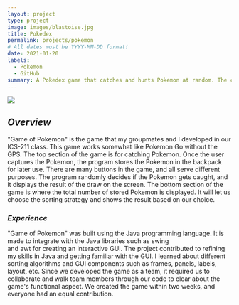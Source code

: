 ```yaml
---
layout: project
type: project
image: images/blastoise.jpg
title: Pokedex
permalink: projects/pokemon
# All dates must be YYYY-MM-DD format!
date: 2021-01-20
labels:
  - Pokemon
  - GitHub
summary: A Pokedex game that catches and hunts Pokemon at random. The caught Pokemon are displayed using the various data structures.
---
```


<img class="ui image" src="{{ site.baseurl }}/images/projects.png">



## _Overview_
"Game of Pokemon" is the game that my groupmates and I developed in our ICS-211 class. This game works somewhat like Pokemon Go without the GPS. The top section of the game is for catching Pokemon. Once the user captures the Pokemon, the program stores the Pokemon in the backpack for later use.  There are many buttons in the game, and all serve different purposes. The program randomly decides if the Pokemon gets caught, and it displays the result of the draw on the screen. The bottom section of the game is where the total number of stored Pokemon is displayed. It will let us choose the sorting strategy and shows the result based on our choice.

 
### _Experience_
"Game of Pokemon" was built using the Java programming language. It is made to integrate with the Java libraries such as swing    
and awt for creating an interactive GUI. The project contributed to refining my skills in Java and getting familiar with the GUI. I learned about different sorting algorithms and GUI components such as frames, panels, labels, layout, etc.  Since we developed the game as a team, it required us to collaborate and walk team members through our code to clear about the game's functional aspect. We created the game within two weeks, and everyone had an equal contribution. 

